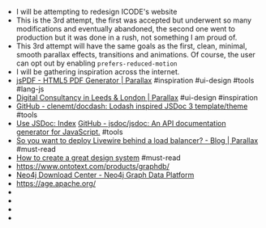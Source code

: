 - I will be attempting to redesign ICODE's website
- This is the 3rd attempt, the first was accepted but underwent so many modifications and eventually abandoned, the second one went to production but it was done in a rush, not something I am proud of.
- This 3rd attempt will have the same goals as the first, clean, minimal, smooth parallax effects, transitions and animations. Of course, the user can opt out by enabling `prefers-reduced-motion`
- I will be gathering inspiration across the internet.
- [jsPDF - HTML5 PDF Generator | Parallax](https://parall.ax/products/jspdf) #inspiration #ui-design #tools #lang-js
- [Digital Consultancy in Leeds & London | Parallax](https://parall.ax/) #ui-design #inspiration
- [GitHub - clenemt/docdash: Lodash inspired JSDoc 3 template/theme](https://github.com/clenemt/docdash) #tools
- [Use JSDoc: Index](https://jsdoc.app/) [GitHub - jsdoc/jsdoc: An API documentation generator for JavaScript.](https://github.com/jsdoc/jsdoc) #tools
- [So you want to deploy Livewire behind a load balancer? - Blog | Parallax](https://parall.ax/blog/view/3346/so-you-want-to-deploy-livewire-behind-a-load-balancer) #must-read
- [How to create a great design system](https://parall.ax/blog/view/3350/design-systems-how-to-get-started-implement-them-and-avoid-the-pitfalls) #must-read
- https://www.ontotext.com/products/graphdb/
- [Neo4j Download Center - Neo4j Graph Data Platform](https://neo4j.com/download-center/#community)
- https://age.apache.org/
-
-
-
-
